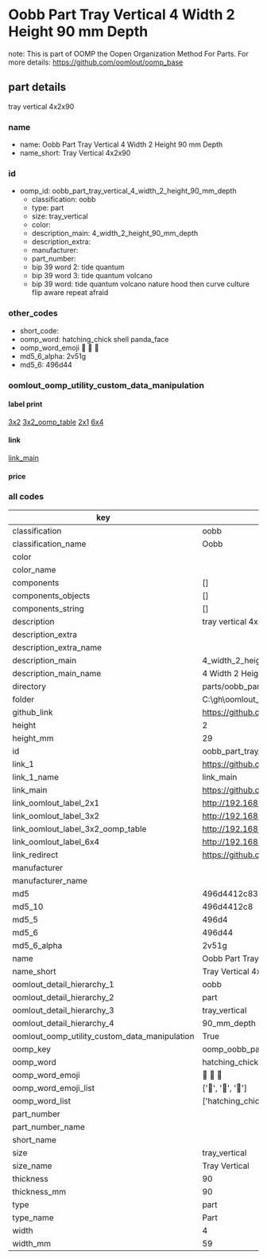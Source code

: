# Oobb Part Tray Vertical 4 Width 2 Height 90 mm Depth  

note: This is part of OOMP the Oopen Organization Method For Parts. For more details: https://github.com/oomlout/oomp_base

##  part details
  



tray vertical 4x2x90



### name
* name: Oobb Part Tray Vertical 4 Width 2 Height 90 mm Depth
* name_short: Tray Vertical 4x2x90 
### id
* oomp_id: oobb_part_tray_vertical_4_width_2_height_90_mm_depth
  * classification: oobb
  * type: part
  * size: tray_vertical
  * color: 
  * description_main: 4_width_2_height_90_mm_depth
  * description_extra: 
  * manufacturer: 
  * part_number: 
  * bip 39 word 2: tide quantum
  * bip 39 word 3: tide quantum volcano
  * bip 39 word: tide quantum volcano nature hood then curve culture flip aware repeat afraid

### other_codes
* short_code: 
* oomp_word: hatching_chick shell panda_face
* oomp_word_emoji :hatching_chick: :shell: :panda_face:
* md5_6_alpha: 2v51g
* md5_6: 496d44






### oomlout_oomp_utility_custom_data_manipulation
#### label print
[3x2](http://192.168.1.245:1112/?label=oomp%202v51g)
[3x2_oomp_table](http://192.168.1.108:1112/?label=oomp%202v51g)
[2x1](http://192.168.1.242:1112/?label=oomp%202v51g)
[6x4](http://192.168.1.55:1112/?label=oomp%202v51g)    

#### link

[link_main](https://github.com/oomlout/oomlout_oobb_version_4_generated_parts/tree/main/navigation_oomp/oobb/part/tray_vertical/4_width_2_height_90_mm_depth/part)                              

#### price







### all codes 
| key | value |  
| --- | --- |  
| classification | oobb |  
| classification_name | Oobb |  
| color |  |  
| color_name |  |  
| components | [] |  
| components_objects | [] |  
| components_string | [] |  
| description | tray vertical 4x2x90 |  
| description_extra |  |  
| description_extra_name |  |  
| description_main | 4_width_2_height_90_mm_depth |  
| description_main_name | 4 Width 2 Height 90 mm Depth |  
| directory | parts/oobb_part_tray_vertical_4_width_2_height_90_mm_depth |  
| folder | C:\gh\oomlout_oobb_version_4_generated_parts\parts\oobb_part_tray_vertical_4_width_2_height_90_mm_depth |  
| github_link | https://github.com/oomlout/oomlout_oomp_part_src/tree/main/parts/oobb_part_tray_vertical_4_width_2_height_90_mm_depth |  
| height | 2 |  
| height_mm | 29 |  
| id | oobb_part_tray_vertical_4_width_2_height_90_mm_depth |  
| link_1 | https://github.com/oomlout/oomlout_oobb_version_4_generated_parts/tree/main/navigation_oomp/oobb/part/tray_vertical/4_width_2_height_90_mm_depth/part |  
| link_1_name | link_main |  
| link_main | https://github.com/oomlout/oomlout_oobb_version_4_generated_parts/tree/main/navigation_oomp/oobb/part/tray_vertical/4_width_2_height_90_mm_depth/part |  
| link_oomlout_label_2x1 | http://192.168.1.242:1112/?label=oomp%202v51g |  
| link_oomlout_label_3x2 | http://192.168.1.245:1112/?label=oomp%202v51g |  
| link_oomlout_label_3x2_oomp_table | http://192.168.1.108:1112/?label=oomp%202v51g |  
| link_oomlout_label_6x4 | http://192.168.1.55:1112/?label=oomp%202v51g |  
| link_redirect | https://github.com/oomlout/oomlout_oobb_version_4_generated_parts/tree/main/parts/oobb_tray_vertical_04_02_90 |  
| manufacturer |  |  
| manufacturer_name |  |  
| md5 | 496d4412c83586cb80b6a937eb6bd70e |  
| md5_10 | 496d4412c8 |  
| md5_5 | 496d4 |  
| md5_6 | 496d44 |  
| md5_6_alpha | 2v51g |  
| name | Oobb Part Tray Vertical 4 Width 2 Height 90 mm Depth |  
| name_short | Tray Vertical 4x2x90  |  
| oomlout_detail_hierarchy_1 | oobb |  
| oomlout_detail_hierarchy_2 | part |  
| oomlout_detail_hierarchy_3 | tray_vertical |  
| oomlout_detail_hierarchy_4 | 90_mm_depth |  
| oomlout_oomp_utility_custom_data_manipulation | True |  
| oomp_key | oomp_oobb_part_tray_vertical_4_width_2_height_90_mm_depth |  
| oomp_word | hatching_chick shell panda_face |  
| oomp_word_emoji | :hatching_chick: :shell: :panda_face: |  
| oomp_word_emoji_list | [':hatching_chick:', ':shell:', ':panda_face:'] |  
| oomp_word_list | ['hatching_chick', 'shell', 'panda_face'] |  
| part_number |  |  
| part_number_name |  |  
| short_name |  |  
| size | tray_vertical |  
| size_name | Tray Vertical |  
| thickness | 90 |  
| thickness_mm | 90 |  
| type | part |  
| type_name | Part |  
| width | 4 |  
| width_mm | 59 |  

